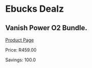
# Ebucks Dealz
## Vanish Power O2 Bundle.
[Product Page](https://www.ebucks.com/web/shop/productSelected.do?prodId=1089341524&catId=909917204)

Price: R459.00

Savings: 100.0


	
